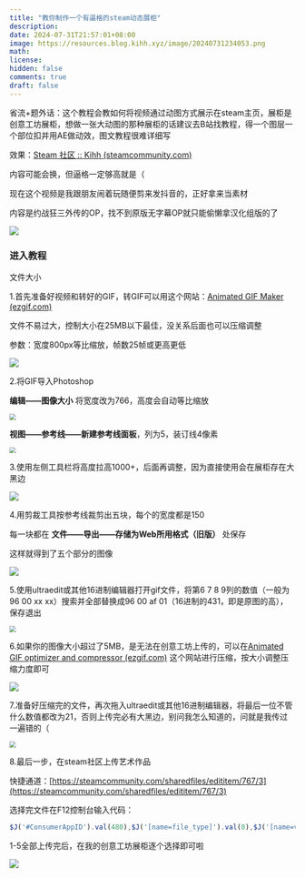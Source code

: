 ```yaml
---
title: "教你制作一个有逼格的steam动态展柜"
description: 
date: 2024-07-31T21:57:01+08:00
image: https://resources.blog.kihh.xyz/image/20240731234053.png
math: 
license: 
hidden: false
comments: true
draft: false
---
```


省流+题外话：这个教程会教如何将视频通过动图方式展示在steam主页，展柜是创意工坊展柜，想做一张大动图的那种展柜的话建议去B站找教程，得一个图层一个部位扣并用AE做动效，图文教程很难详细写

效果：[Steam 社区 :: Kihh (steamcommunity.com)](https://steamcommunity.com/id/Kihhh/)

内容可能会换，但逼格一定够高就是（

现在这个视频是我跟朋友闹着玩随便剪来发抖音的，正好拿来当素材

内容是约战狂三外传的OP，找不到原版无字幕OP就只能偷懒拿汉化组版的了

![](https://resources.blog.kihh.xyz/image/20240731215955.png)

### 进入教程

文件大小

1.首先准备好视频和转好的GIF，转GIF可以用这个网站：[Animated GIF Maker (ezgif.com)](https://ezgif.com/maker)

文件不易过大，控制大小在25MB以下最佳，没关系后面也可以压缩调整

参数：宽度800px等比缩放，帧数25帧或更高更低

![](https://resources.blog.kihh.xyz/image/20240731221050.png)

2.将GIF导入Photoshop

**编辑——图像大小** 将宽度改为766，高度会自动等比缩放

<img src="https://resources.blog.kihh.xyz/image/20240731230147.png" style="zoom:67%;" />

**视图——参考线——新建参考线面板**，列为5，装订线4像素

<img src="https://resources.blog.kihh.xyz/image/20240731230322.png" style="zoom:67%;" />

3.使用左侧工具栏将高度拉高1000+，后面再调整，因为直接使用会在展柜存在大黑边

![](https://resources.blog.kihh.xyz/image/20240731230516.png)

4.用剪裁工具按参考线裁剪出五块，每个的宽度都是150

每一块都在  **文件——导出——存储为Web所用格式（旧版）** 处保存

这样就得到了五个部分的图像

![](https://resources.blog.kihh.xyz/image/20240731230917.png)

5.使用ultraedit或其他16进制编辑器打开gif文件，将第6 7 8 9列的数值（一般为96 00 xx xx）搜索并全部替换成96 00 af 01（16进制的431，即是原图的高），保存退出

<img src="https://resources.blog.kihh.xyz/image/20240731232029.png" style="zoom:67%;" />

6.如果你的图像大小超过了5MB，是无法在创意工坊上传的，可以在[Animated GIF optimizer and compressor (ezgif.com)](https://ezgif.com/optimize) 这个网站进行压缩，按大小调整压缩力度即可

![](https://resources.blog.kihh.xyz/image/20240731231817.png)

7.准备好压缩完的文件，再次拖入ultraedit或其他16进制编辑器，将最后一位不管什么数值都改为21，否则上传完必有大黑边，别问我怎么知道的，问就是我传过一遍错的（

<img src="https://resources.blog.kihh.xyz/image/20240731232401.png" style="zoom: 67%;" />

8.最后一步，在steam社区上传艺术作品

快捷通道：[https://steamcommunity.com/sharedfiles/edititem/767/3](https://steamcommunity.com/sharedfiles/edititem/767/3)

选择完文件在F12控制台输入代码：

```javascript
$J('#ConsumerAppID').val(480),$J('[name=file_type]').val(0),$J('[name=visibility]').val(0);
```

1-5全部上传完后，在我的创意工坊展柜逐个选择即可啦

![](https://resources.blog.kihh.xyz/image/20240731232841.png)
